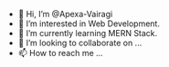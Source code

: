 - 👋 Hi, I’m @Apexa-Vairagi
- 👀 I’m interested in Web Development.
- 🌱 I’m currently learning MERN Stack.
- 💞️ I’m looking to collaborate on ...
- 📫 How to reach me ...

<!---
Apexa-Vairagi/Apexa-Vairagi is a ✨ special ✨ repository because its `README.md` (this file) appears on your GitHub profile.
You can click the Preview link to take a look at your changes.
--->
